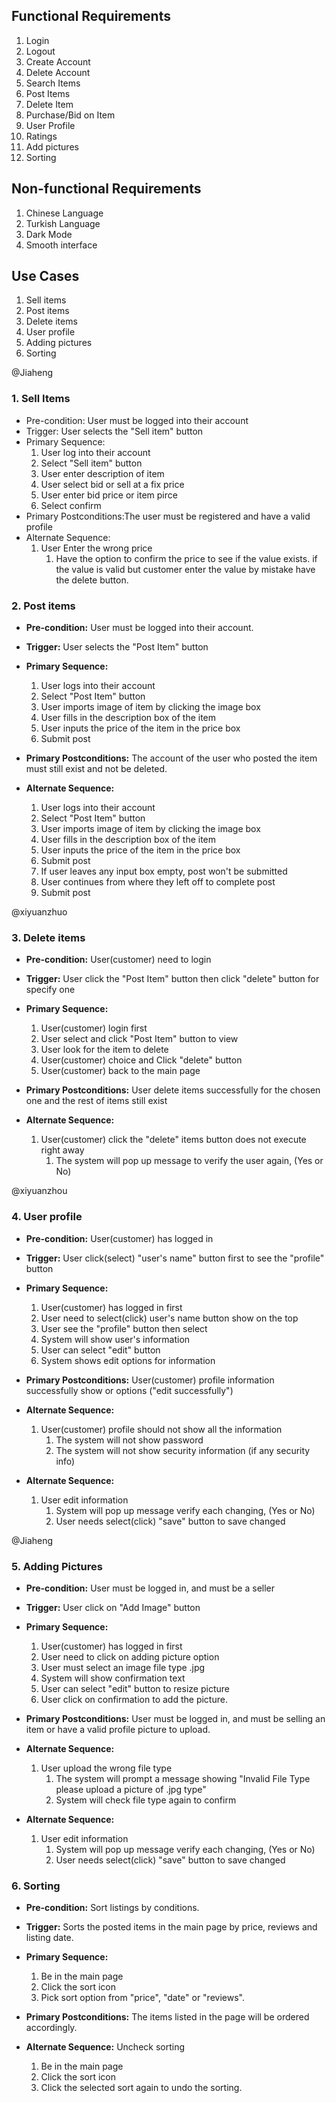
## Functional Requirements

1. Login
2. Logout
3. Create Account
4. Delete Account
5. Search Items
6. Post Items
7. Delete Item
8. Purchase/Bid on Item
9. User Profile
10. Ratings
11. Add pictures
12. Sorting

## Non-functional Requirements

1. Chinese Language
2. Turkish Language
3. Dark Mode
4. Smooth interface

## Use Cases
1. Sell items
2. Post items
3. Delete items 
4. User profile
5. Adding pictures
6. Sorting

@Jiaheng
### 1. Sell Items
- Pre-condition: User must be logged into their account
- Trigger: User selects the "Sell item" button
- Primary Sequence:
    1. User log into their account
    2. Select "Sell item" button
    3. User enter description of item
    4. User select bid or sell at a fix price
    5. User enter bid price or item pirce
    6. Select confirm
- Primary Postconditions:The user must be registered and have a valid profile
- Alternate Sequence:
  1. User Enter the wrong price
     1. Have the option to confirm the price to see if the value exists. if the value is valid but customer enter the value by mistake have the delete button.
  
### 2. Post items

- **Pre-condition:** User must be logged into their account.

- **Trigger:** User selects the "Post Item" button

- **Primary Sequence:**
  
  1. User logs into their account
  2. Select "Post Item" button
  3. User imports image of item by clicking the image box
  4. User fills in the description box of the item
  5. User inputs the price of the item in the price box
  6. Submit post

- **Primary Postconditions:** The account of the user who posted the item must still exist and not be deleted.

- **Alternate Sequence:** 
  
  1. User logs into their account
  2. Select "Post Item" button
  3. User imports image of item by clicking the image box
  4. User fills in the description box of the item
  5. User inputs the price of the item in the price box
  6. Submit post
  7. If user leaves any input box empty, post won't be submitted
  8. User continues from where they left off to complete post
  9. Submit post

@xiyuanzhuo
### 3. Delete items
- **Pre-condition:** User(customer) need to login

- **Trigger:** User click the "Post Item" button then click "delete" button for specify one

- **Primary Sequence:**
  1. User(customer) login first
  2. User select and click "Post Item" button to view
  3. User look for the item to delete
  4. User(customer) choice and Click "delete" button
  5. User(customer) back to the main page

- **Primary Postconditions:** User delete items successfully for the chosen one and the rest of items still exist

- **Alternate Sequence:**
  1. User(customer) click the "delete" items button does not execute right away
     1. The system will pop up message to verify the user again, (Yes or No)
     
@xiyuanzhou
### 4. User profile
- **Pre-condition:** User(customer) has logged in

- **Trigger:** User click(select) "user's name" button first to see the "profile" button

- **Primary Sequence:**
  1. User(customer) has logged in first
  2. User need to select(click) user's name button show on the top
  3. User see the "profile" button then select
  4. System will show user's information
  5. User can select "edit" button 
  6. System shows edit options for information

- **Primary Postconditions:** User(customer) profile information successfully show or options ("edit successfully")

- **Alternate Sequence:**
  1. User(customer) profile should not show all the information
     1. The system will not show password
     2. The system will not show security information (if any security info)

- **Alternate Sequence:**
  1. User edit information
     1. System will pop up message verify each changing, (Yes or No)
     2. User needs select(click) "save" button to save changed

@Jiaheng
### 5. Adding Pictures
- **Pre-condition:** User must be logged in, and must be a seller

- **Trigger:** User click on "Add Image" button

- **Primary Sequence:**
  1. User(customer) has logged in first
  2. User need to click on adding picture option 
  3. User must select an image file type .jpg
  4. System will show confirmation text
  5. User can select "edit" button to resize picture
  6. User click on confirmation to add the picture.

- **Primary Postconditions:** User must be logged in, and must be selling an item or have a valid profile picture to upload.

- **Alternate Sequence:**
  1. User upload the wrong file type
     1. The system will prompt a message showing "Invalid File Type please upload a picture of .jpg type"
     2. System will check file type again to confirm 

- **Alternate Sequence:**
  1. User edit information
     1. System will pop up message verify each changing, (Yes or No)
     2. User needs select(click) "save" button to save changed
  
### 6. **Sorting** 
- **Pre-condition:** Sort listings by conditions.

- **Trigger:** Sorts the posted items in the main page by price, reviews and listing date. 

- **Primary Sequence:**
  
  1. Be in the main page
  2. Click the sort icon
  3. Pick sort option from "price", "date" or "reviews".

- **Primary Postconditions:** The items listed in the page will be ordered accordingly. 

- **Alternate Sequence:** Uncheck sorting
  
  1. Be in the main page
  2. Click the sort icon
  3. Click the selected sort again to undo the sorting.
